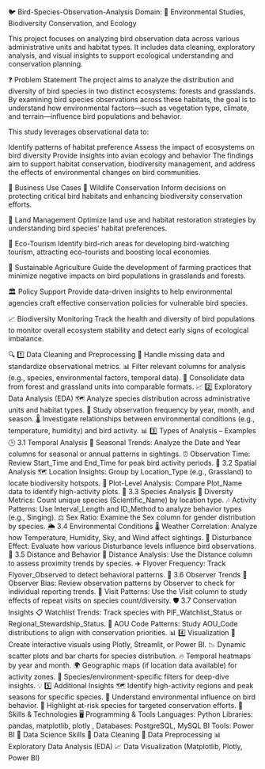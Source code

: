 🐦 Bird-Species-Observation-Analysis
Domain: 🌿 Environmental Studies, Biodiversity Conservation, and Ecology

This project focuses on analyzing bird observation data across various administrative units and habitat types. It includes data cleaning, exploratory analysis, and visual insights to support ecological understanding and conservation planning.

❓ Problem Statement
The project aims to analyze the distribution and diversity of bird species in two distinct ecosystems: forests and grasslands. By examining bird species observations across these habitats, the goal is to understand how environmental factors—such as vegetation type, climate, and terrain—influence bird populations and behavior.

This study leverages observational data to:

Identify patterns of habitat preference
Assess the impact of ecosystems on bird diversity
Provide insights into avian ecology and behavior
The findings aim to support habitat conservation, biodiversity management, and address the effects of environmental changes on bird communities.

💼 Business Use Cases
🦉 Wildlife Conservation
Inform decisions on protecting critical bird habitats and enhancing biodiversity conservation efforts.

🌱 Land Management
Optimize land use and habitat restoration strategies by understanding bird species' habitat preferences.

🧭 Eco-Tourism
Identify bird-rich areas for developing bird-watching tourism, attracting eco-tourists and boosting local economies.

🌾 Sustainable Agriculture
Guide the development of farming practices that minimize negative impacts on bird populations in grasslands and forests.

🏛️ Policy Support
Provide data-driven insights to help environmental agencies craft effective conservation policies for vulnerable bird species.

📈 Biodiversity Monitoring
Track the health and diversity of bird populations to monitor overall ecosystem stability and detect early signs of ecological imbalance.

🔍 1️⃣ Data Cleaning and Preprocessing
🧹 Handle missing data and standardize observational metrics.
📊 Filter relevant columns for analysis (e.g., species, environmental factors, temporal data).
🔄 Consolidate data from forest and grassland units into comparable formats.
📈 2️⃣ Exploratory Data Analysis (EDA)
🗺️ Analyze species distribution across administrative units and habitat types.
📅 Study observation frequency by year, month, and season.
🌡️ Investigate relationships between environmental conditions (e.g., temperature, humidity) and bird activity.
📊 3️⃣ Types of Analysis – Examples
🕒 3.1 Temporal Analysis
📆 Seasonal Trends: Analyze the Date and Year columns for seasonal or annual patterns in sightings.
⏰ Observation Time: Review Start_Time and End_Time for peak bird activity periods.
📍 3.2 Spatial Analysis
🗺️ Location Insights: Group by Location_Type (e.g., Grassland) to locate biodiversity hotspots.
📌 Plot-Level Analysis: Compare Plot_Name data to identify high-activity plots.
🐤 3.3 Species Analysis
🌿 Diversity Metrics: Count unique species (Scientific_Name) by location type.
🎶 Activity Patterns: Use Interval_Length and ID_Method to analyze behavior types (e.g., Singing).
⚖️ Sex Ratio: Examine the Sex column for gender distribution by species.
🌦️ 3.4 Environmental Conditions
🌡️ Weather Correlation: Analyze how Temperature, Humidity, Sky, and Wind affect sightings.
🚨 Disturbance Effect: Evaluate how various Disturbance levels influence bird observations.
📏 3.5 Distance and Behavior
📐 Distance Analysis: Use the Distance column to assess proximity trends by species.
✈️ Flyover Frequency: Track Flyover_Observed to detect behavioral patterns.
👤 3.6 Observer Trends
👀 Observer Bias: Review observation patterns by Observer to check for individual reporting trends.
🔁 Visit Patterns: Use the Visit column to study effects of repeat visits on species count/diversity.
🛡️ 3.7 Conservation Insights
📋 Watchlist Trends: Track species with PIF_Watchlist_Status or Regional_Stewardship_Status.
🔢 AOU Code Patterns: Study AOU_Code distributions to align with conservation priorities.
📊 4️⃣ Visualization
📍 Create interactive visuals using Plotly, Streamlit, or Power BI.
📉 Dynamic scatter plots and bar charts for species distribution.
🔥 Temporal heatmaps by year and month.
🌍 Geographic maps (if location data available) for activity zones.
🔎 Species/environment-specific filters for deep-dive insights.
💡 5️⃣ Additional Insights
🗺️ Identify high-activity regions and peak seasons for specific species.
🧠 Understand environmental influence on bird behavior.
🚨 Highlight at-risk species for targeted conservation efforts.
🧰 Skills & Technologies
🖥️ Programming & Tools
Languages: Python
Libraries: pandas, matplotlib, plotly ,
Databases: PostgreSQL, MySQL
BI Tools: Power BI
🔧 Data Science Skills
🧹 Data Cleaning
🔄 Data Preprocessing
📊 Exploratory Data Analysis (EDA)
📈 Data Visualization (Matplotlib, Plotly, Power BI)
